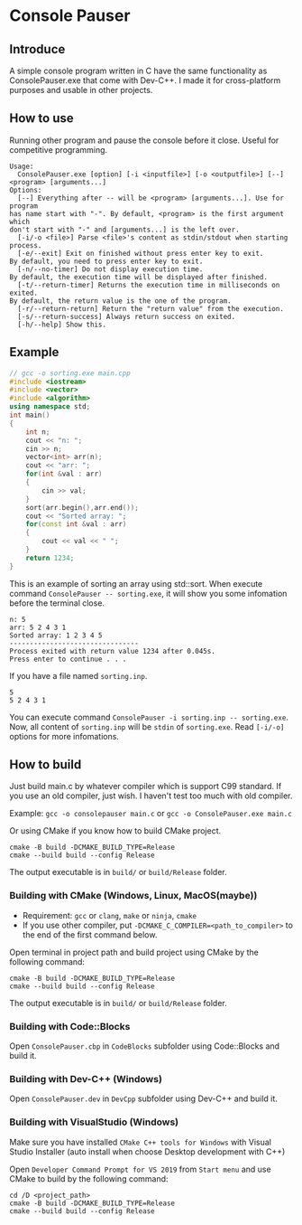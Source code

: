 # Console Pauser
## Introduce
A simple console program written in C have the same functionality as ConsolePauser.exe that come with Dev-C++. I made it for cross-platform purposes and usable in other projects.
## How to use
Running other program and pause the console before it close. Useful for competitive programming.
```
Usage:
  ConsolePauser.exe [option] [-i <inputfile>] [-o <outputfile>] [--] <program> [arguments...]
Options:
  [--] Everything after -- will be <program> [arguments...]. Use for program
has name start with "-". By default, <program> is the first argument which
don't start with "-" and [arguments...] is the left over.
  [-i/-o <file>] Parse <file>'s content as stdin/stdout when starting process.
  [-e/--exit] Exit on finished without press enter key to exit.
By default, you need to press enter key to exit.
  [-n/--no-timer] Do not display execution time.
By default, the execution time will be displayed after finished.
  [-t/--return-timer] Returns the execution time in milliseconds on exited.
By default, the return value is the one of the program.
  [-r/--return-return] Return the "return value" from the execution.
  [-s/--return-success] Always return success on exited.
  [-h/--help] Show this.
```
## Example
```cpp
// gcc -o sorting.exe main.cpp
#include <iostream>
#include <vector>
#include <algorithm>
using namespace std;
int main()
{
	int n;
	cout << "n: ";
	cin >> n;
	vector<int> arr(n);
	cout << "arr: ";
	for(int &val : arr)
	{
		cin >> val;
	}
	sort(arr.begin(),arr.end());
	cout << "Sorted array: ";
	for(const int &val : arr)
	{
		cout << val << " ";
	}
	return 1234;
}

```
This is an example of sorting an array using std::sort. When execute command `ConsolePauser -- sorting.exe`, it will show you some infomation before the terminal close.
```
n: 5
arr: 5 2 4 3 1
Sorted array: 1 2 3 4 5
--------------------------------
Process exited with return value 1234 after 0.045s.
Press enter to continue . . .
```
If you have a file named `sorting.inp`.
```
5
5 2 4 3 1
```
You can execute command `ConsolePauser -i sorting.inp -- sorting.exe`.
Now, all content of `sorting.inp` will be `stdin` of `sorting.exe`.
Read `[-i/-o]` options for more infomations.

## How to build
Just build main.c by whatever compiler which is support C99 standard.
If you use an old compiler, just wish. I haven't test too much with old compiler.

Example: `gcc -o consolepauser main.c` or `gcc -o ConsolePauser.exe main.c`

Or using CMake if you know how to build CMake project.
```
cmake -B build -DCMAKE_BUILD_TYPE=Release
cmake --build build --config Release
```
The output executable is in `build/` or `build/Release` folder.

### Building with CMake (Windows, Linux, MacOS(maybe))
- Requirement: `gcc` or `clang`, `make` or `ninja`, `cmake`
- If you use other compiler, put `-DCMAKE_C_COMPILER=<path_to_compiler>` to the end of the first command below.

Open terminal in project path and build project using CMake by the following command:
```
cmake -B build -DCMAKE_BUILD_TYPE=Release
cmake --build build --config Release
```
The output executable is in `build/` or `build/Release` folder.

### Building with Code::Blocks
Open `ConsolePauser.cbp` in `CodeBlocks` subfolder using Code::Blocks and build it.

### Building with Dev-C++ (Windows)
Open `ConsolePauser.dev` in `DevCpp` subfolder using Dev-C++ and build it.

### Building with VisualStudio (Windows)
Make sure you have installed `CMake C++ tools for Windows` with Visual Studio Installer
(auto install when choose Desktop development with C++)

Open `Developer Command Prompt for VS 2019` from `Start menu` and use CMake to build by the following command:
```batch
cd /D <project_path>
cmake -B build -DCMAKE_BUILD_TYPE=Release
cmake --build build --config Release
```


